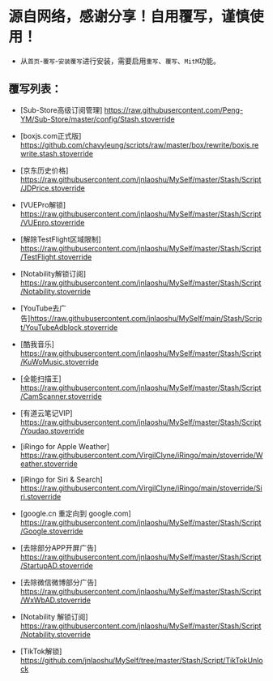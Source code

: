
# 源自网络，感谢分享！自用覆写，谨慎使用！

* 从`首页`-`覆写`-`安装覆写`进行安装，需要启用`重写`、`覆写`、`MitM`功能。  

覆写列表：
---
* [Sub-Store高级订阅管理] https://raw.githubusercontent.com/Peng-YM/Sub-Store/master/config/Stash.stoverride

* [boxjs.com正式版] https://github.com/chavyleung/scripts/raw/master/box/rewrite/boxjs.rewrite.stash.stoverride

* [京东历史价格] https://raw.githubusercontent.com/jnlaoshu/MySelf/master/Stash/Script/JDPrice.stoverride 

* [VUEPro解锁] https://raw.githubusercontent.com/jnlaoshu/MySelf/master/Stash/Script/VUEpro.stoverride

* [解除TestFlight区域限制] https://raw.githubusercontent.com/jnlaoshu/MySelf/master/Stash/Script/TestFlight.stoverride

* [Notability解锁订阅] https://raw.githubusercontent.com/jnlaoshu/MySelf/master/Stash/Script/Notability.stoverride

* [YouTube去广告]https://raw.githubusercontent.com/jnlaoshu/MySelf/main/Stash/Script/YouTubeAdblock.stoverride

* [酷我音乐] https://raw.githubusercontent.com/jnlaoshu/MySelf/master/Stash/Script/KuWoMusic.stoverride

* [全能扫描王] https://raw.githubusercontent.com/jnlaoshu/MySelf/master/Stash/Script/CamScanner.stoverride

* [有道云笔记VIP] https://raw.githubusercontent.com/jnlaoshu/MySelf/master/Stash/Script/Youdao.stoverride

* [iRingo for Apple Weather] https://raw.githubusercontent.com/VirgilClyne/iRingo/main/stoverride/Weather.stoverride

* [iRingo for Siri & Search] https://raw.githubusercontent.com/VirgilClyne/iRingo/main/stoverride/Siri.stoverride

* [google.cn 重定向到 google.com] https://raw.githubusercontent.com/jnlaoshu/MySelf/master/Stash/Script/Google.stoverride

* [去除部分APP开屏广告] https://raw.githubusercontent.com/jnlaoshu/MySelf/master/Stash/Script/StartupAD.stoverride

* [去除微信微博部分广告] https://raw.githubusercontent.com/jnlaoshu/MySelf/master/Stash/Script/WxWbAD.stoverride

* [Notability 解锁订阅] https://raw.githubusercontent.com/jnlaoshu/MySelf/master/Stash/Script/Notability.stoverride

* [TikTok解锁] https://github.com/jnlaoshu/MySelf/tree/master/Stash/Script/TikTokUnlock
